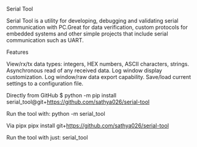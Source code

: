 
Serial Tool

Serial Tool is a utility for developing, debugging and validating serial communication with PC.Great for data verification, custom protocols for embedded systems and other simple projects that include serial communication such as UART.

Features

View/rx/tx data types: integers, HEX numbers, ASCII characters, strings.
Asynchronous read of any received data.
Log window display customization.
Log window/raw data export capability.
Save/load current settings to a configuration file.




Directly from GitHub
$ python -m pip install serial_tool@git+https://github.com/sathya026/serial-tool

Run the tool with:
python -m serial_tool

Via pipx
pipx install git+https://github.com/sathya026/serial-tool

Run the tool with just:
serial_tool
